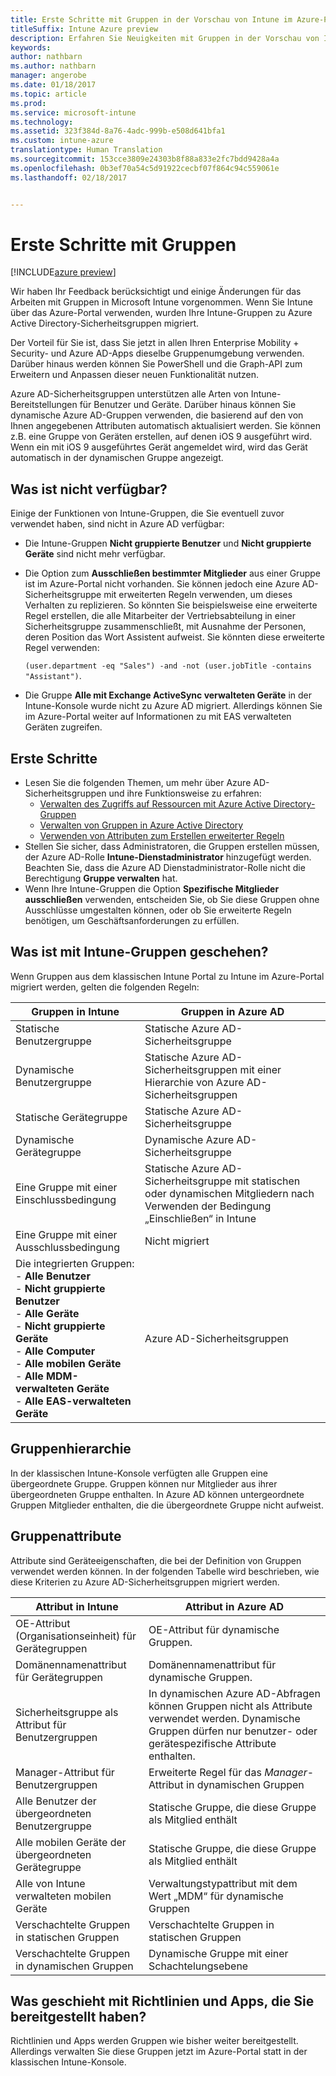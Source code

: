 ```yaml
---
title: Erste Schritte mit Gruppen in der Vorschau von Intune im Azure-Portal
titleSuffix: Intune Azure preview
description: Erfahren Sie Neuigkeiten mit Gruppen in der Vorschau von Intune im Azure-Portal.
keywords: 
author: nathbarn
ms.author: nathbarn
manager: angerobe
ms.date: 01/18/2017
ms.topic: article
ms.prod: 
ms.service: microsoft-intune
ms.technology: 
ms.assetid: 323f384d-8a76-4adc-999b-e508d641bfa1
ms.custom: intune-azure
translationtype: Human Translation
ms.sourcegitcommit: 153cce3809e24303b8f88a833e2fc7bdd9428a4a
ms.openlocfilehash: 0b3ef70a54c5d91922cecbf07f864c94c559061e
ms.lasthandoff: 02/18/2017


---
```


# <a name="get-started-with-groups"></a>Erste Schritte mit Gruppen

[!INCLUDE[azure preview](../includes/azure_preview.md)]

Wir haben Ihr Feedback berücksichtigt und einige Änderungen für das Arbeiten mit Gruppen in Microsoft Intune vorgenommen.
Wenn Sie Intune über das Azure-Portal verwenden, wurden Ihre Intune-Gruppen zu Azure Active Directory-Sicherheitsgruppen migriert.

Der Vorteil für Sie ist, dass Sie jetzt in allen Ihren Enterprise Mobility + Security- und Azure AD-Apps dieselbe Gruppenumgebung verwenden. Darüber hinaus werden können Sie PowerShell und die Graph-API zum Erweitern und Anpassen dieser neuen Funktionalität nutzen.

Azure AD-Sicherheitsgruppen unterstützen alle Arten von Intune-Bereitstellungen für Benutzer und Geräte. Darüber hinaus können Sie dynamische Azure AD-Gruppen verwenden, die basierend auf den von Ihnen angegebenen Attributen automatisch aktualisiert werden. Sie können z.B. eine Gruppe von Geräten erstellen, auf denen iOS 9 ausgeführt wird. Wenn ein mit iOS 9 ausgeführtes Gerät angemeldet wird, wird das Gerät automatisch in der dynamischen Gruppe angezeigt.

## <a name="what-is-not-available"></a>Was ist nicht verfügbar?

Einige der Funktionen von Intune-Gruppen, die Sie eventuell zuvor verwendet haben, sind nicht in Azure AD verfügbar:

- Die Intune-Gruppen **Nicht gruppierte Benutzer** und **Nicht gruppierte Geräte** sind nicht mehr verfügbar.
- Die Option zum **Ausschließen bestimmter Mitglieder** aus einer Gruppe ist im Azure-Portal nicht vorhanden. Sie können jedoch eine Azure AD-Sicherheitsgruppe mit erweiterten Regeln verwenden, um dieses Verhalten zu replizieren. So könnten Sie beispielsweise eine erweiterte Regel erstellen, die alle Mitarbeiter der Vertriebsabteilung in einer Sicherheitsgruppe zusammenschließt, mit Ausnahme der Personen, deren Position das Wort Assistent aufweist. Sie könnten diese erweiterte Regel verwenden:

  `(user.department -eq "Sales") -and -not (user.jobTitle -contains "Assistant")`.
- Die Gruppe **Alle mit Exchange ActiveSync verwalteten Geräte** in der Intune-Konsole wurde nicht zu Azure AD migriert. Allerdings können Sie im Azure-Portal weiter auf Informationen zu mit EAS verwalteten Geräten zugreifen.

## <a name="how-to-get-started"></a>Erste Schritte

- Lesen Sie die folgenden Themen, um mehr über Azure AD-Sicherheitsgruppen und ihre Funktionsweise zu erfahren:
    -  [Verwalten des Zugriffs auf Ressourcen mit Azure Active Directory-Gruppen](https://azure.microsoft.com/en-us/documentation/articles/active-directory-manage-groups/)
    -  [Verwalten von Gruppen in Azure Active Directory](https://azure.microsoft.com/en-us/documentation/articles/active-directory-accessmanagement-manage-groups/)
    -  [Verwenden von Attributen zum Erstellen erweiterter Regeln](https://azure.microsoft.com/en-us/documentation/articles/active-directory-accessmanagement-groups-with-advanced-rules/)
-  Stellen Sie sicher, dass Administratoren, die Gruppen erstellen müssen, der Azure AD-Rolle **Intune-Dienstadministrator** hinzugefügt werden. Beachten Sie, dass die Azure AD Dienstadministrator-Rolle nicht die Berechtigung **Gruppe verwalten** hat.
-  Wenn Ihre Intune-Gruppen die Option **Spezifische Mitglieder ausschließen** verwenden, entscheiden Sie, ob Sie diese Gruppen ohne Ausschlüsse umgestalten können, oder ob Sie erweiterte Regeln benötigen, um Geschäftsanforderungen zu erfüllen.


## <a name="what-happened-to-intune-groups"></a>Was ist mit Intune-Gruppen geschehen?
Wenn Gruppen aus dem klassischen Intune Portal zu Intune im Azure-Portal migriert werden, gelten die folgenden Regeln:

| Gruppen in Intune|Gruppen in Azure AD|
|-----------------------------------------------------------------------|-------------------------------------------------------------|
|Statische Benutzergruppe|Statische Azure AD-Sicherheitsgruppe|
|Dynamische Benutzergruppe|Statische Azure AD-Sicherheitsgruppen mit einer Hierarchie von Azure AD-Sicherheitsgruppen|
|Statische Gerätegruppe|Statische Azure AD-Sicherheitsgruppe|
|Dynamische Gerätegruppe|Dynamische Azure AD-Sicherheitsgruppe|
|Eine Gruppe mit einer Einschlussbedingung|Statische Azure AD-Sicherheitsgruppe mit statischen oder dynamischen Mitgliedern nach Verwenden der Bedingung „Einschließen“ in Intune|
|Eine Gruppe mit einer Ausschlussbedingung|Nicht migriert|
|Die integrierten Gruppen:<br>- **Alle Benutzer**<br>- **Nicht gruppierte Benutzer**<br>- **Alle Geräte**<br>- **Nicht gruppierte Geräte**<br>- **Alle Computer**<br>- **Alle mobilen Geräte**<br>- **Alle MDM-verwalteten Geräte**<br>- **Alle EAS-verwalteten Geräte**|Azure AD-Sicherheitsgruppen|

## <a name="group-hierarchy"></a>Gruppenhierarchie

In der klassischen Intune-Konsole verfügten alle Gruppen eine übergeordnete Gruppe. Gruppen können nur Mitglieder aus ihrer übergeordneten Gruppe enthalten. In Azure AD können untergeordnete Gruppen Mitglieder enthalten, die die übergeordnete Gruppe nicht aufweist.

## <a name="group-attributes"></a>Gruppenattribute
Attribute sind Geräteeigenschaften, die bei der Definition von Gruppen verwendet werden können. In der folgenden Tabelle wird beschrieben, wie diese Kriterien zu Azure AD-Sicherheitsgruppen migriert werden.

| Attribut in Intune|Attribut in Azure AD|
|-----------------------------------------------------------------------|-------------------------------------------------------------|
|OE-Attribut (Organisationseinheit) für Gerätegruppen|OE-Attribut für dynamische Gruppen.|
|Domänennamenattribut für Gerätegruppen|Domänennamenattribut für dynamische Gruppen.|
|Sicherheitsgruppe als Attribut für Benutzergruppen|In dynamischen Azure AD-Abfragen können Gruppen nicht als Attribute verwendet werden. Dynamische Gruppen dürfen nur benutzer- oder gerätespezifische Attribute enthalten.|
|Manager-Attribut für Benutzergruppen|Erweiterte Regel für das *Manager*-Attribut in dynamischen Gruppen|
|Alle Benutzer der übergeordneten Benutzergruppe|Statische Gruppe, die diese Gruppe als Mitglied enthält|
|Alle mobilen Geräte der übergeordneten Gerätegruppe|Statische Gruppe, die diese Gruppe als Mitglied enthält|
|Alle von Intune verwalteten mobilen Geräte|Verwaltungstypattribut mit dem Wert „MDM“ für dynamische Gruppen|
|Verschachtelte Gruppen in statischen Gruppen |Verschachtelte Gruppen in statischen Gruppen|
|Verschachtelte Gruppen in dynamischen Gruppen|Dynamische Gruppe mit einer Schachtelungsebene|

## <a name="what-happens-to-policies-and-apps-you-previously-deployed"></a>Was geschieht mit Richtlinien und Apps, die Sie bereitgestellt haben?

Richtlinien und Apps werden Gruppen wie bisher weiter bereitgestellt. Allerdings verwalten Sie diese Gruppen jetzt im Azure-Portal statt in der klassischen Intune-Konsole.

